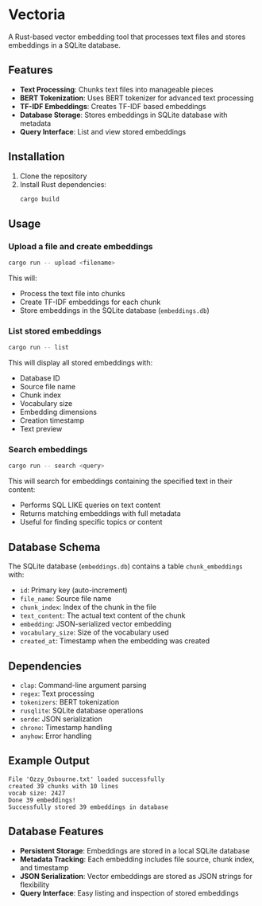 # Vectoria

A Rust-based vector embedding tool that processes text files and stores embeddings in a SQLite database.

## Features

- **Text Processing**: Chunks text files into manageable pieces
- **BERT Tokenization**: Uses BERT tokenizer for advanced text processing
- **TF-IDF Embeddings**: Creates TF-IDF based embeddings
- **Database Storage**: Stores embeddings in SQLite database with metadata
- **Query Interface**: List and view stored embeddings

## Installation

1. Clone the repository
2. Install Rust dependencies:
   ```bash
   cargo build
   ```

## Usage

### Upload a file and create embeddings

```bash
cargo run -- upload <filename>
```

This will:

- Process the text file into chunks
- Create TF-IDF embeddings for each chunk
- Store embeddings in the SQLite database (`embeddings.db`)

### List stored embeddings

```bash
cargo run -- list
```

This will display all stored embeddings with:

- Database ID
- Source file name
- Chunk index
- Vocabulary size
- Embedding dimensions
- Creation timestamp
- Text preview

### Search embeddings

```bash
cargo run -- search <query>
```

This will search for embeddings containing the specified text in their content:

- Performs SQL LIKE queries on text content
- Returns matching embeddings with full metadata
- Useful for finding specific topics or content

## Database Schema

The SQLite database (`embeddings.db`) contains a table `chunk_embeddings` with:

- `id`: Primary key (auto-increment)
- `file_name`: Source file name
- `chunk_index`: Index of the chunk in the file
- `text_content`: The actual text content of the chunk
- `embedding`: JSON-serialized vector embedding
- `vocabulary_size`: Size of the vocabulary used
- `created_at`: Timestamp when the embedding was created

## Dependencies

- `clap`: Command-line argument parsing
- `regex`: Text processing
- `tokenizers`: BERT tokenization
- `rusqlite`: SQLite database operations
- `serde`: JSON serialization
- `chrono`: Timestamp handling
- `anyhow`: Error handling

## Example Output

```
File 'Ozzy_Osbourne.txt' loaded successfully
created 39 chunks with 10 lines
vocab size: 2427
Done 39 embeddings!
Successfully stored 39 embeddings in database
```

## Database Features

- **Persistent Storage**: Embeddings are stored in a local SQLite database
- **Metadata Tracking**: Each embedding includes file source, chunk index, and timestamp
- **JSON Serialization**: Vector embeddings are stored as JSON strings for flexibility
- **Query Interface**: Easy listing and inspection of stored embeddings
